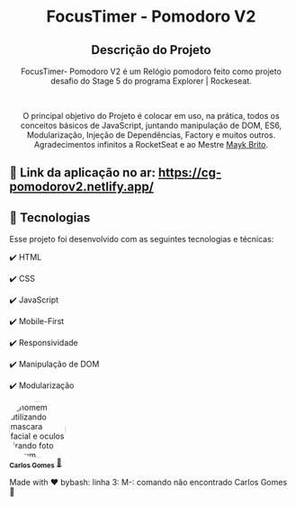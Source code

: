 <h1 align="center">
  FocusTimer - Pomodoro V2
</h1>

<h2 align="center" >Descrição do Projeto</h2>
<p align="center">
FocusTimer- Pomodoro V2 é um Relógio pomodoro feito como projeto desafio do Stage 5 do programa Explorer | Rockeseat.

</p>
</br>

<div align="center">
   <p>
    O principal objetivo do Projeto é colocar em uso, na prática, todos os conceitos básicos de JavaScript, juntando manipulação de DOM, ES6, Modularização, Injeção de Dependências, Factory  e muitos outros.
     <br/>
    Agradecimentos infinitos a RocketSeat e ao Mestre <a href="https://github.com/maykbrito">Mayk Brito</a>.</p>
  </p>
</div>
 
  
## 🔗 Link da aplicação no ar: https://cg-pomodorov2.netlify.app/
  
## :rocket: Tecnologias

Esse projeto foi desenvolvido com as seguintes tecnologias e técnicas:

✔️ HTML

✔️ CSS

✔️ JavaScript

✔️ Mobile-First

✔️ Responsividade

✔️ Manipulação de DOM

✔️ Modularização

<a href="https://github.com/Dev-Shinsei">
 <img style="border-radius: 50%;" src="https://avatars.githubusercontent.com/u/61604214?v=4" width="100px;" alt="homem utilizando mascara facial e oculos tirando foto em um espelho de um elevador com seu celular a mostra"/>
 <br />
 <sub><b>Carlos Gomes</b></sub></a> <a href="https://github.com/Dev-Shinsei" title="Github">🚀</a>

Made with ❤️ bybash: linha 3: M-\: comando não encontrado
 Carlos Gomes 👋
